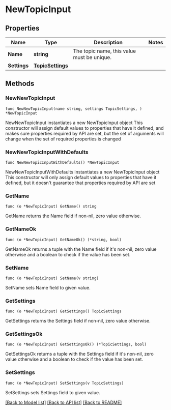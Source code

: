 # NewTopicInput

## Properties

Name | Type | Description | Notes
------------ | ------------- | ------------- | -------------
**Name** | **string** | The topic name, this value must be unique. | 
**Settings** | [**TopicSettings**](TopicSettings.md) |  | 


## Methods

### NewNewTopicInput

`func NewNewTopicInput(name string, settings TopicSettings, ) *NewTopicInput`

NewNewTopicInput instantiates a new NewTopicInput object
This constructor will assign default values to properties that have it defined,
and makes sure properties required by API are set, but the set of arguments
will change when the set of required properties is changed

### NewNewTopicInputWithDefaults

`func NewNewTopicInputWithDefaults() *NewTopicInput`

NewNewTopicInputWithDefaults instantiates a new NewTopicInput object
This constructor will only assign default values to properties that have it defined,
but it doesn't guarantee that properties required by API are set


### GetName

`func (o *NewTopicInput) GetName() string`

GetName returns the Name field if non-nil, zero value otherwise.

### GetNameOk

`func (o *NewTopicInput) GetNameOk() (*string, bool)`

GetNameOk returns a tuple with the Name field if it's non-nil, zero value otherwise
and a boolean to check if the value has been set.

### SetName

`func (o *NewTopicInput) SetName(v string)`

SetName sets Name field to given value.



### GetSettings

`func (o *NewTopicInput) GetSettings() TopicSettings`

GetSettings returns the Settings field if non-nil, zero value otherwise.

### GetSettingsOk

`func (o *NewTopicInput) GetSettingsOk() (*TopicSettings, bool)`

GetSettingsOk returns a tuple with the Settings field if it's non-nil, zero value otherwise
and a boolean to check if the value has been set.

### SetSettings

`func (o *NewTopicInput) SetSettings(v TopicSettings)`

SetSettings sets Settings field to given value.




[[Back to Model list]](../README.md#documentation-for-models) [[Back to API list]](../README.md#documentation-for-api-endpoints) [[Back to README]](../README.md)

